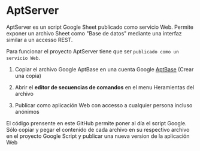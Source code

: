 # AptServer

AptServer es un script Google Sheet publicado como servicio Web. Permite exponer un archivo Sheet como "Base de datos" mediante una interfaz similar a un accesso REST.

Para funcionar el proyecto AptServer tiene que ser `publicado como un servicio Web`.

1. Copiar el archivo Google AptBase en una cuenta Google
    [AptBase](https://docs.google.com/spreadsheets/d/1TrTTjKL7AOBqthL2-ITdvqxAcu8U8P6yEnXvz4LBpR0/edit#gid=574225173) (Crear una copia)
    
2. Abrir el **editor de secuencias de comandos** en el menu Heramientas del archivo

3. Publicar como aplicación Web con accesso a cualquier persona incluso anónimos

El código prensente en este GitHub permite poner al día el script Google. Sólo copiar y pegar el contenido de cada archivo en su respectivo archivo en el proyecto Google Script y publicar una nueva version de la aplicación Web     
